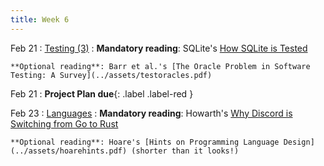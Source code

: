```yaml
---
title: Week 6
---
```


Feb 21
: [Testing (3)](#)
  : **Mandatory reading**: SQLite's [How SQLite is Tested](https://www.sqlite.org/testing.html)

    **Optional reading**: Barr et al.'s [The Oracle Problem in Software Testing: A Survey](../assets/testoracles.pdf)

Feb 21
 : **Project Plan due**{: .label .label-red } 

Feb 23
: [Languages](#)
  : **Mandatory reading**: Howarth's [Why Discord is Switching from Go to Rust](https://discord.com/blog/why-discord-is-switching-from-go-to-rust)

    **Optional reading**: Hoare's [Hints on Programming Language Design](../assets/hoarehints.pdf) (shorter than it looks!)

